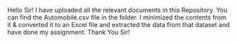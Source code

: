 Hello Sir! 
I have uploaded all the relevant documents in this Repository. You can find the Automobile.csv file in the folder. I minimized the contents from it & converted it to an Excel file and extracted the data from that dataset and have done my assignment. 
Thank You Sir!
